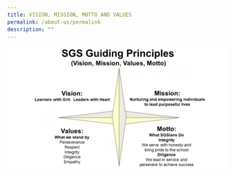```yaml
---
title: VISION, MISSION, MOTTO AND VALUES
permalink: /about-us/permalink
description: ""
---
```

![](/images/SGS-Vision-Mission-1024x576.png)